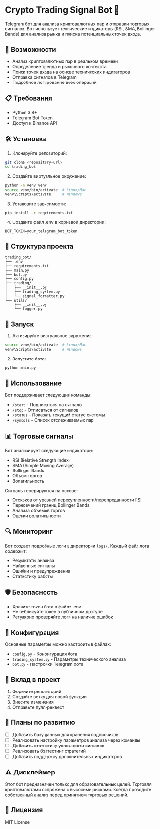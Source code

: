 # Crypto Trading Signal Bot 🤖

Telegram бот для анализа криптовалютных пар и отправки торговых сигналов. Бот использует технические индикаторы (RSI, SMA, Bollinger Bands) для анализа рынка и поиска потенциальных точек входа.

## 🚀 Возможности

- Анализ криптовалютных пар в реальном времени
- Определение тренда и рыночного контекста
- Поиск точек входа на основе технических индикаторов
- Отправка сигналов в Telegram
- Подробное логирование всех операций

## 📋 Требования

- Python 3.8+
- Telegram Bot Token
- Доступ к Binance API

## 🛠 Установка

1. Клонируйте репозиторий:

```bash
git clone <repository-url>
cd trading_bot
```

2. Создайте виртуальное окружение:

```bash
python -m venv venv
source venv/bin/activate  # Linux/Mac
venv\Scripts\activate     # Windows
```

3. Установите зависимости:

```bash
pip install -r requirements.txt
```

4. Создайте файл .env в корневой директории:

```env
BOT_TOKEN=your_telegram_bot_token
```

## 📁 Структура проекта

```
trading_bot/
├── .env
├── requirements.txt
├── main.py
├── bot.py
├── config.py
├── trading/
│   ├── __init__.py
│   ├── trading_system.py
│   └── signal_formatter.py
└── utils/
    ├── __init__.py
    └── logger.py
```

## 🚦 Запуск

1. Активируйте виртуальное окружение:

```bash
source venv/bin/activate  # Linux/Mac
venv\Scripts\activate     # Windows
```

2. Запустите бота:

```bash
python main.py
```

## 📱 Использование

Бот поддерживает следующие команды:

- `/start` - Подписаться на сигналы
- `/stop` - Отписаться от сигналов
- `/status` - Показать текущий статус системы
- `/symbols` - Список отслеживаемых пар

## 📊 Торговые сигналы

Бот анализирует следующие индикаторы:

- RSI (Relative Strength Index)
- SMA (Simple Moving Average)
- Bollinger Bands
- Объем торгов
- Волатильность

Сигналы генерируются на основе:

- Отскоков от уровней перекупленности/перепроданности RSI
- Пересечений границ Bollinger Bands
- Анализа объемов торгов
- Оценки волатильности

## 🔍 Мониторинг

Бот создает подробные логи в директории `logs/`. Каждый файл лога содержит:

- Результаты анализа
- Найденные сигналы
- Ошибки и предупреждения
- Статистику работы

## 🛡 Безопасность

- Храните токен бота в файле .env
- Не публикуйте токен в публичном доступе
- Регулярно проверяйте логи на наличие ошибок

## 🔧 Конфигурация

Основные параметры можно настроить в файлах:

- `config.py` - Конфигурация бота
- `trading_system.py` - Параметры технического анализа
- `bot.py` - Настройки Telegram бота

## 🤝 Вклад в проект

1. Форкните репозиторий
2. Создайте ветку для новой функции
3. Внесите изменения
4. Отправьте пулл-реквест

## 📝 Планы по развитию

- [ ] Добавить базу данных для хранения подписчиков
- [ ] Реализовать настройку параметров анализа через команды
- [ ] Добавить статистику успешности сигналов
- [ ] Реализовать бэктестинг стратегий
- [ ] Добавить поддержку дополнительных индикаторов

## ⚠️ Дисклеймер

Этот бот предназначен только для образовательных целей. Торговля криптовалютами сопряжена с высокими рисками. Всегда проводите собственный анализ перед принятием торговых решений.

## 📄 Лицензия

MIT License
